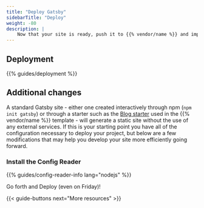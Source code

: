 ```yaml
---
title: "Deploy Gatsby"
sidebarTitle: "Deploy"
weight: -80
description: |
    Now that your site is ready, push it to {{% vendor/name %}} and import your data.
---
```


## Deployment

{{% guides/deployment %}}

## Additional changes

A standard Gatsby site - either one created interactively through npm (`npm init gatsby`) or through a starter such as the [Blog starter](https://github.com/gatsbyjs/gatsby-starter-blog) used in the {{% vendor/name %}} template - will generate a static site without the use of any external services. If this is your starting point you have all of the configuration necessary to deploy your project, but below are a few modifications that may help you develop your site more efficiently going forward.

### Install the Config Reader

{{% guides/config-reader-info lang="nodejs" %}}

Go forth and Deploy (even on Friday)!

{{< guide-buttons next="More resources" >}}
